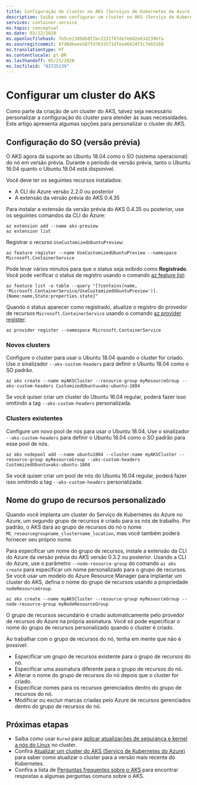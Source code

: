 ```yaml
---
title: Configuração de cluster no AKS (Serviços de Kubernetes do Azure)
description: Saiba como configurar um cluster no AKS (Serviço de Kubernetes do Azure)
services: container-service
ms.topic: conceptual
ms.date: 03/12/2020
ms.openlocfilehash: fe5ce13d9db8f2bc2231f87de7e602e63d239bfa
ms.sourcegitcommit: 6fd8dbeee587fd7633571dfea46424f3c7e65169
ms.translationtype: HT
ms.contentlocale: pt-BR
ms.lasthandoff: 05/21/2020
ms.locfileid: "83725139"
---
```

# <a name="configure-an-aks-cluster"></a>Configurar um cluster do AKS

Como parte da criação de um cluster do AKS, talvez seja necessário personalizar a configuração do cluster para atender às suas necessidades. Este artigo apresenta algumas opções para personalizar o cluster do AKS.

## <a name="os-configuration-preview"></a>Configuração do SO (versão prévia)

O AKS agora dá suporte ao Ubuntu 18.04 como o SO (sistema operacional) do nó em versão prévia. Durante o período de versão prévia, tanto o Ubuntu 16.04 quanto o Ubuntu 18.04 está disponível.

Você deve ter os seguintes recursos instalados:

- A CLI do Azure versão 2.2.0 ou posterior
- A extensão da versão prévia do AKS 0.4.35

Para instalar a extensão da versão prévia do AKS 0.4.35 ou posterior, use os seguintes comandos da CLI do Azure:

```azurecli
az extension add --name aks-preview
az extension list
```

Registrar o recurso `UseCustomizedUbuntuPreview`:

```azurecli
az feature register --name UseCustomizedUbuntuPreview --namespace Microsoft.ContainerService
```

Pode levar vários minutos para que o status seja exibido como **Registrado**. Você pode verificar o status de registro usando o comando [az feature list](https://docs.microsoft.com/cli/azure/feature?view=azure-cli-latest#az-feature-list):

```azurecli
az feature list -o table --query "[?contains(name, 'Microsoft.ContainerService/UseCustomizedUbuntuPreview')].{Name:name,State:properties.state}"
```

Quando o status aparecer como registrado, atualize o registro do provedor de recursos `Microsoft.ContainerService` usando o comando [az provider register](https://docs.microsoft.com/cli/azure/provider?view=azure-cli-latest#az-provider-register):

```azurecli
az provider register --namespace Microsoft.ContainerService
```

### <a name="new-clusters"></a>Novos clusters

Configure o cluster para usar o Ubuntu 18.04 quando o cluster for criado. Use o sinalizador `--aks-custom-headers` para definir o Ubuntu 18.04 como o SO padrão.

```azure-cli
az aks create --name myAKSCluster --resource-group myResourceGroup --aks-custom-headers CustomizedUbuntu=aks-ubuntu-1804
```

Se você quiser criar um cluster do Ubuntu 16.04 regular, poderá fazer isso omitindo a tag `--aks-custom-headers` personalizada.

### <a name="existing-clusters"></a>Clusters existentes

Configure um novo pool de nós para usar o Ubuntu 18.04. Use o sinalizador `--aks-custom-headers` para definir o Ubuntu 18.04 como o SO padrão para esse pool de nós.

```azure-cli
az aks nodepool add --name ubuntu1804 --cluster-name myAKSCluster --resource-group myResourceGroup --aks-custom-headers CustomizedUbuntu=aks-ubuntu-1804
```

Se você quiser criar um pool de nós do Ubuntu 16.04 regular, poderá fazer isso omitindo a tag `--aks-custom-headers` personalizada.


## <a name="custom-resource-group-name"></a>Nome do grupo de recursos personalizado

Quando você implanta um cluster do Serviço de Kubernetes do Azure no Azure, um segundo grupo de recursos é criado para os nós de trabalho. Por padrão, o AKS dará ao grupo de recursos do nó o nome `MC_resourcegroupname_clustername_location`, mas você também poderá fornecer seu próprio nome.

Para especificar um nome do grupo de recursos, instale a extensão da CLI do Azure da versão prévia do AKS versão 0.3.2 ou posterior. Usando a CLI do Azure, use o parâmetro `--node-resource-group` do comando `az aks create` para especificar um nome personalizado para o grupo de recursos. Se você usar um modelo do Azure Resource Manager para implantar um cluster do AKS, defina o nome do grupo de recursos usando a propriedade `nodeResourceGroup`.

```azurecli
az aks create --name myAKSCluster --resource-group myResourceGroup --node-resource-group myNodeResourceGroup
```

O grupo de recursos secundário é criado automaticamente pelo provedor de recursos do Azure na própria assinatura. Você só pode especificar o nome do grupo de recursos personalizado quando o cluster é criado. 

Ao trabalhar com o grupo de recursos do nó, tenha em mente que não é possível:

- Especificar um grupo de recursos existente para o grupo de recursos do nó.
- Especificar uma assinatura diferente para o grupo de recursos do nó.
- Alterar o nome do grupo de recursos do nó depois que o cluster for criado.
- Especificar nomes para os recursos gerenciados dentro do grupo de recursos do nó.
- Modificar ou excluir marcas criadas pelo Azure de recursos gerenciados dentro do grupo de recursos do nó.

## <a name="next-steps"></a>Próximas etapas

- Saiba como usar `Kured` para [aplicar atualizações de segurança e kernel a nós do Linux](node-updates-kured.md) no cluster.
- Confira [Atualizar um cluster do AKS (Serviço de Kubernetes do Azure)](upgrade-cluster.md) para saber como atualizar o cluster para a versão mais recente do Kubernetes.
- Confira a lista de [Perguntas frequentes sobre o AKS](faq.md) para encontrar respostas a algumas perguntas comuns sobre o AKS.